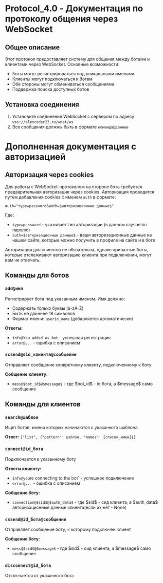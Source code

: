 # Protocol_4.0 - Документация по протоколу общения через WebSocket

## Общее описание

Этот протокол предоставляет систему для общения между ботами и клиентами через WebSocket. Основные возможности:
- Боты могут регистрироваться под уникальными именами
- Клиенты могут подключаться к ботам
- Обе стороны могут обмениваться сообщениями
- Поддержка поиска доступных ботов

## Установка соединения

1. Установите соединение WebSocket с сервером по адресу `wss://alexcoder23.ru/wnet/ws`
2. Все сообщения должны быть в формате `команда@данные`
# Дополненная документация с авторизацией

## Авторизация через cookies

Для работы с WebSocket-протоколом на стороне бота требуется предварительная авторизация через cookies. Авторизация проводится путем добавления cookies с именем `auth` в формате:

```
auth="type=password&auth=$авторизационные данные$"
```

Где:
- `type=password` - указывает тип авторизации (в данном случае по паролю)
- `auth=$авторизационные данные$` - ваши авторизационные данные на нашем сайте, которые можно получить в профиле на сайте и в боте

Авторизация для клиентов не обязательна, однако приватные боты, которые отслеживают авторизацию клиента при подключении, могут вам не отвечать.

## Команды для ботов

### `add@имя`
Регистрирует бота под указанным именем. Имя должно:
- Содержать только буквы (a-zA-Z)
- Быть не длиннее 18 символов
- Формат имени: `userid_name` (добавляется автоматически)

**Ответы:**
- `info@You added as bot` - успешная регистрация
- `error@...` - ошибка с описанием

### `scsend@sid_клиента@сообщение`
Отправляет сообщение конкретному клиенту, подключенному к боту

**Собщение клиенту:**
- `mess@$bot_id$@$message$` - где \$bot\_id\$ - id бота, а \$message\$ само сообщение

## Команды для клиентов

### `search@шаблон`
Ищет ботов, имена которых начинаются с указанного шаблона

**Ответ:** `["list", {"pattern": шаблон, "names": [список_имен]}]`

### `connect@id_бота`
Подключается к указанному боту

**Ответы клиенту:**
- `info@you`re connecting to the bot` - успешное подключение
- `error@...` - ошибка с описанием

**Собщение боту:**
- `connection@$sid$@$auth_data$` - где \$sid\$ - сид клиента, а \$auth\_data\$ авторизационные данные клиента(если их нет - None)

### `cssend@id_бота@сообщение`
Отправляет сообщение боту, к которому подключен клиент

**Собщение боту:**
- `mess@$sid$@$message$` - где \$sid\$ - сид клиента, а \$message\$ само сообщение

### `disconnect@id_бота`
Отключается от указанного бота
